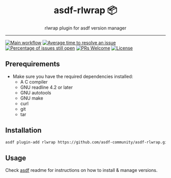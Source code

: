 <div align="center">
<h1>asdf-rlwrap 📦</h1>
rlwrap plugin for asdf version manager
</div>
<hr />

[![Main workflow](https://github.com/asdf-community/asdf-rlwrap/workflows/Main%20workflow/badge.svg)](https://github.com/asdf-community/asdf-rlwrap/actions)
[![Average time to resolve an issue](https://isitmaintained.com/badge/resolution/asdf-community/asdf-rlwrap.svg)](https://isitmaintained.com/project/asdf-community/asdf-rlwrap 'Average time to resolve an issue')
[![Percentage of issues still open](https://isitmaintained.com/badge/open/asdf-community/asdf-rlwrap.svg)](https://isitmaintained.com/project/asdf-community/asdf-rlwrap 'Percentage of issues still open')
[![PRs Welcome](https://img.shields.io/badge/PRs-welcome-brightgreen.svg)](http://makeapullrequest.com)
[![License](https://img.shields.io/github/license/asdf-community/asdf-rlwrap?color=brightgreen)](https://github.com/asdf-community/asdf-rlwrap/blob/master/LICENSE)

## Prerequirements

- Make sure you have the required dependencies installed:
  - A C compiler
  - GNU readline 4.2 or later
  - GNU autotools
  - GNU make
  - curl
  - git
  - tar

## Installation

```bash
asdf plugin-add rlwrap https://github.com/asdf-community/asdf-rlwrap.git
```

## Usage

Check [asdf](https://github.com/asdf-vm/asdf) readme for instructions on how to
install & manage versions.
